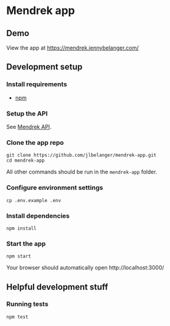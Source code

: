 # Mendrek app

## Demo

View the app at https://mendrek.jennybelanger.com/

## Development setup

### Install requirements

* [npm](https://www.npmjs.com/get-npm)

### Setup the API

See [Mendrek API](https://github.com/jlbelanger/mendrek-api).

### Clone the app repo

```
git clone https://github.com/jlbelanger/mendrek-app.git
cd mendrek-app
```

All other commands should be run in the `mendrek-app` folder.

### Configure environment settings

```
cp .env.example .env
```

### Install dependencies

```
npm install
```

### Start the app

```
npm start
```

Your browser should automatically open http://localhost:3000/

## Helpful development stuff

### Running tests

```
npm test
```
